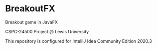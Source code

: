 # BreakoutFX
 
Breakout game in JavaFX

CSPC-24500 Project @ Lewis University

This repository is configured for IntelliJ Idea Community Edition 2020.3
